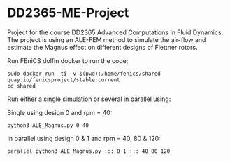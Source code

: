 # DD2365-ME-Project
Project for the course DD2365 Advanced Computations In Fluid Dynamics. The project is using an ALE-FEM method to simulate the air-flow and estimate the Magnus effect on different designs of Flettner rotors.


Run FEniCS dolfin docker to run the code:
```
sudo docker run -ti -v $(pwd):/home/fenics/shared quay.io/fenicsproject/stable:current
cd shared
```

Run either a single simulation or several in parallel using:

Single using design 0 and rpm = 40:
```
python3 ALE_Magnus.py 0 40
```

In parallel using design 0 & 1 and rpm = 40, 80 & 120:
```
parallel python3 ALE_Magnus.py ::: 0 1 ::: 40 80 120
```
